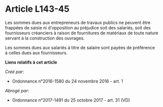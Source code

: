 # Article L143-45

Les sommes dues aux entrepreneurs de travaux publics ne peuvent être frappées de saisie ni d'opposition au préjudice soit des
salariés, soit des fournisseurs créanciers à raison de fournitures de matériaux de toute nature servant à la construction des
ouvrages. 

Les sommes dues aux salariés à titre de salaire sont payées de préférence à celles dues aux fournisseurs.

**Liens relatifs à cet article**

_Créé par_:

  - Ordonnance n°2016-1580 du 24 novembre 2016 - art. 1

_Abrogé par_:

  - Ordonnance n°2017-1491 du 25 octobre 2017 - art. 31 (VD)
